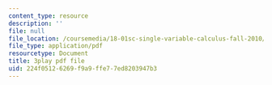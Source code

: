 ```yaml
---
content_type: resource
description: ''
file: null
file_location: /coursemedia/18-01sc-single-variable-calculus-fall-2010/224f05126269f9a9ffe77ed8203947b3_XRkgBWbWvg4.pdf
file_type: application/pdf
resourcetype: Document
title: 3play pdf file
uid: 224f0512-6269-f9a9-ffe7-7ed8203947b3
---
```

